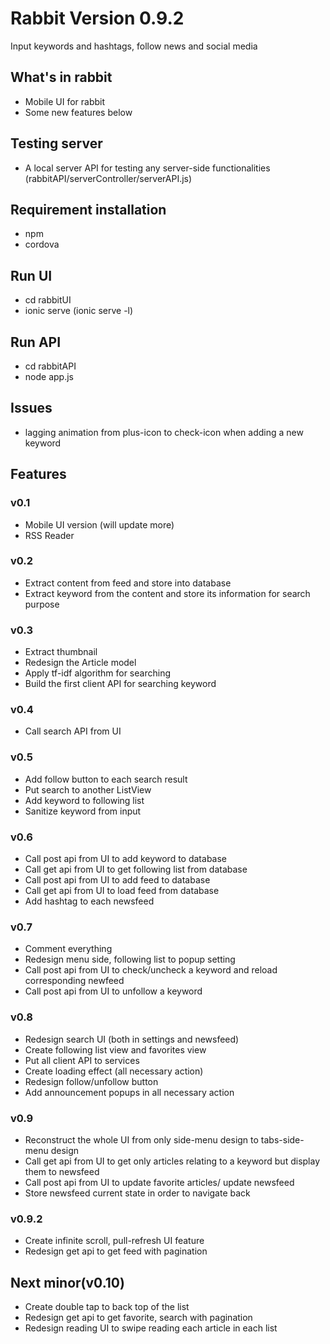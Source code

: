 # Rabbit Version 0.9.2
Input keywords and hashtags, follow news and social media

## What's in rabbit
* Mobile UI for rabbit
* Some new features below

## Testing server
* A local server API for testing any server-side functionalities (rabbitAPI/serverController/serverAPI.js)

## Requirement installation
* npm
* cordova

## Run UI
* cd rabbitUI
* ionic serve (ionic serve -l)

## Run API
* cd rabbitAPI
* node app.js

## Issues
* lagging animation from plus-icon to check-icon when adding a new keyword

## Features
### v0.1
* Mobile UI version (will update more)
* RSS Reader

### v0.2
* Extract content from feed and store into database
* Extract keyword from the content and store its information for search purpose

### v0.3
* Extract thumbnail
* Redesign the Article model
* Apply tf-idf algorithm for searching
* Build the first client API for searching keyword

### v0.4
* Call search API from UI

### v0.5
* Add follow button to each search result
* Put search to another ListView
* Add keyword to following list
* Sanitize keyword from input

### v0.6
* Call post api from UI to add keyword to database
* Call get api from UI to get following list from database
* Call post api from UI to add feed to database
* Call get api from UI to load feed from database
* Add hashtag to each newsfeed

### v0.7
* Comment everything
* Redesign menu side, following list to popup setting
* Call post api from UI to check/uncheck a keyword and reload corresponding newfeed
* Call post api from UI to unfollow a keyword

### v0.8
* Redesign search UI (both in settings and newsfeed)
* Create following list view and favorites view
* Put all client API to services
* Create loading effect (all necessary action)
* Redesign follow/unfollow button
* Add announcement popups in all necessary action

### v0.9
* Reconstruct the whole UI from only side-menu design to tabs-side-menu design
* Call get api from UI to get only articles relating to a keyword but display them to newsfeed
* Call post api from UI to update favorite articles/ update newsfeed
* Store newsfeed current state in order to navigate back

### v0.9.2
* Create infinite scroll, pull-refresh UI feature
* Redesign get api to get feed with pagination

## Next minor(v0.10)
* Create double tap to back top of the list
* Redesign get api to get favorite, search with pagination
* Redesign reading UI to swipe reading each article in each list